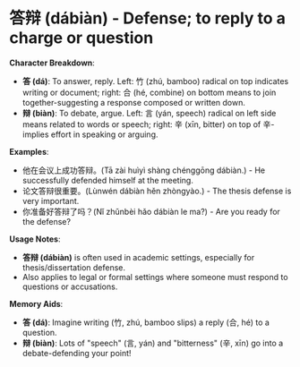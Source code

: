 # **答辩 (dábiàn) - Defense; to reply to a charge or question**

**Character Breakdown**:  
- **答 (dá)**: To answer, reply. Left: 竹 (zhú, bamboo) radical on top indicates writing or document; right: 合 (hé, combine) on bottom means to join together-suggesting a response composed or written down.  
- **辩 (biàn)**: To debate, argue. Left: 言 (yán, speech) radical on left side means related to words or speech; right: 辛 (xīn, bitter) on top of 辛-implies effort in speaking or arguing.

**Examples**:  
- 他在会议上成功答辩。(Tā zài huìyì shàng chénggōng dábiàn.) - He successfully defended himself at the meeting.  
- 论文答辩很重要。(Lùnwén dábiàn hěn zhòngyào.) - The thesis defense is very important.  
- 你准备好答辩了吗？(Nǐ zhǔnbèi hǎo dábiàn le ma?) - Are you ready for the defense?

**Usage Notes**:  
- **答辩 (dábiàn)** is often used in academic settings, especially for thesis/dissertation defense.  
- Also applies to legal or formal settings where someone must respond to questions or accusations.

**Memory Aids**:  
- **答 (dá)**: Imagine writing (竹, zhú, bamboo slips) a reply (合, hé) to a question.  
- **辩 (biàn)**: Lots of "speech" (言, yán) and "bitterness" (辛, xīn) go into a debate-defending your point!